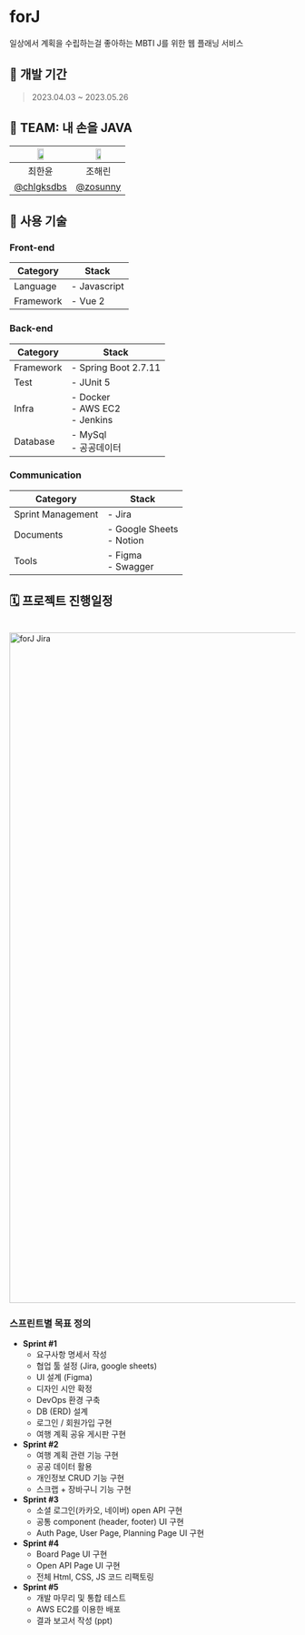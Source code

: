 # forJ
일상에서 계획을 수립하는걸 좋아하는 MBTI J를 위한 웹 플래닝 서비스

## 📆 개발 기간
> 2023.04.03 ~ 2023.05.26


## 👫 TEAM: 내 손을 JAVA
|<img src="https://user-images.githubusercontent.com/96401350/229277093-a968a9c7-19ca-4629-b19b-a8253739a124.jpeg" width="35%" />|<img src="https://user-images.githubusercontent.com/96401350/229572946-b001bd4a-039b-4506-a7fb-6252b415761c.jpeg" width="35%" />|
|:---:|:---:|
|최한윤|조해린|
|[@chlgksdbs](https://github.com/chlgksdbs)|[@zosunny](https://github.com/zosunny)|


<!-- ## 📂 Folder Structure

```javascript
📂 forj
    📂 Java Resources
     └── 📂 src
     |    ├── 📂 Controller
     |    |    ├── 📄 TourController.java
     |    |    ├── 📄 UserController.java
     |    ├── 📂 dao
     |    |    ├── 📄 TourDao.java
     |    |    ├── 📄 UserDao.java
     |    └── 📂 dto
     |    |    ├── 📄 SidoDto.java
     |    |    ├── 📄 TourDto.java
     |    |    ├── 📄 UserDto.java
     |    ├── 📂 service
     |    |    ├── 📄 TourService.java
     |    |    ├── 📄 UserService.java
     |    ├── 📂 util
     |    |    ├── 📄 DBUtil.java
     |    |    ├── 📄 PageNavigation.java
     |    |    ├── 📄 ParameterCheck.java
     |    |    ├── 📄 SizeConstant.java
     |    |    ├── 📄 SHA256.java
    📂 resources
    ├── 📄 database.sql
    ├── 📄 enjoytrip_er_diagram.png
    📂 WebContent
    ├── 📄 index.jsp
    └── 📂 assets
         └── 📂 css
         |    ├── 📄 login.css
         |    ├── 📄 main.css
         |    ├── 📄 search.css
         └── 📂 img
         |    ├── 📄 aerial.jpg
         |    ├── 📄 bgImg.png
         |    ├── 📄 logo.png
         |    ├── 📄 noimg.png
         |    ├── 📄 originBG.png
         |    ├── 📄 sungsimdang.jpg
         └── 📂 js
         |    ├── 📄 key.js
         |    ├── 📄 login.js
         |    ├── 📄 register.js
         |    ├── 📄 search.js
         |    ├── 📄 searchPwd.js
    └── 📂 error
    |    ├── 📄 changePwFail.jsp
    |    ├── 📄 deleteUserFail.jsp
    |    ├── 📄 error.jsp
    |    ├── 📄 loginFail.jsp
    |    ├── 📄 notEqPw.jsp
    └── 📂 include
    |    ├── 📄 footer.jsp
    |    ├── 📄 head.jsp
    |    ├── 📄 nav.jsp
    └── 📂 tourplace
    |    ├── 📄 map.jsp
    |    ├── 📄 search.jsp
    └── 📂 user
    |    ├── 📄 changePwSuccess.jsp
    |    ├── 📄 deleteUserSuccess.jsp
    |    ├── 📄 findpwd.jsp
    |    ├── 📄 findPwdSuccess.jsp
    |    ├── 📄 login.jsp
    |    ├── 📄 myPage.jsp
    |    ├── 📄 regist.jsp
    |    ├── 📄 registerSuccess.jsp         
    📄 README.md
    📄 pom.xml
``` -->


## 🔧 사용 기술

### Front-end
| Category          | Stack                                                                           |
| ----------------- | ------------------------------------------------------------------------------- |
| Language          | - Javascript                                                                    |
| Framework         | - Vue 2                                                                         |

### Back-end
| Category          | Stack                                                                           |
| ----------------- | ------------------------------------------------------------------------------- |
| Framework         | - Spring Boot 2.7.11                                                            |
| Test              | - JUnit 5                                                                       |
| Infra             | - Docker <br>- AWS EC2 <br>- Jenkins <br>                                       |
| Database          | - MySql <br>- 공공데이터                                                           |

### Communication
| Category          | Stack                                                                           |
| ----------------- | ------------------------------------------------------------------------------- |
| Sprint Management | - Jira                                                                          |
| Documents         | - Google Sheets <br>- Notion                                                    |
| Tools             | - Figma <br>- Swagger                                                           |


## 🗓 프로젝트 진행일정
<br>
<img width="1179" alt="forJ Jira" src="https://user-images.githubusercontent.com/96401350/235462578-0b5fd635-5dca-4c50-b762-538e3f34071c.png">

### 스프린트별 목표 정의
- **Sprint #1**
  - 요구사항 명세서 작성
  - 협업 툴 설정 (Jira, google sheets)
  - UI 설계 (Figma)
  - 디자인 시안 확정
  - DevOps 환경 구축
  - DB (ERD) 설계
  - 로그인 / 회원가입 구현
  - 여행 계획 공유 게시판 구현
- **Sprint #2**
  - 여행 계획 관련 기능 구현
  - 공공 데이터 활용
  - 개인정보 CRUD 기능 구현
  - 스크랩 + 장바구니 기능 구현
- **Sprint #3**
  - 소셜 로그인(카카오, 네이버) open API 구현
  - 공통 component (header, footer) UI 구현
  - Auth Page, User Page, Planning Page UI 구현
- **Sprint #4**
  - Board Page UI 구현
  - Open API Page UI 구현
  - 전체 Html, CSS, JS 코드 리팩토링
- **Sprint #5**
  - 개발 마무리 및 통합 테스트
  - AWS EC2를 이용한 배포
  - 결과 보고서 작성 (ppt)
